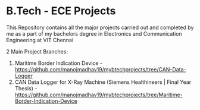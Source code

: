 # B.Tech - ECE Projects
This Repository contains all the major projects carried out and completed by me as a part of my bachelors degree in Electronics and Communication Engineering at VIT Chennai

2 Main Project Branches:
1. Maritime Border Indication Device - https://github.com/manojmadhav19/mybtechprojects/tree/CAN-Data-Logger
2. CAN Data Logger for X-Ray Machine (Siemens Healthineers | Final Year Thesis) - 
https://github.com/manojmadhav19/mybtechprojects/tree/Maritime-Border-Indication-Device
